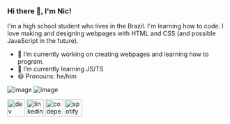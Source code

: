 ### Hi there 👋, I'm Nic!
I'm a high school student who lives in the Brazil. I'm learning how to code. I love making and designing webpages with HTML and CSS (and possible JavaScript in the future).

- 🔭 I’m currently working on creating webpages and learning how to program. 
- 🌱 I’m currently learning JS/TS 
- 😄 Pronouns: he/him
  
 ![image](https://github.com/whoisnicollas/whoisnicollas/assets/133256367/77113d7e-cad9-4604-9098-504acf57af70)
 ![image](https://github.com/whoisnicollas/whoisnicollas/assets/133256367/5b442d24-650c-4601-8a51-e377dbb5d228)



[<img src='https://cdn.jsdelivr.net/npm/simple-icons@3.0.1/icons/dev-dot-to.svg' alt='dev' height='40'>](https://dev.to/whoisnicollas)            [<img src='https://cdn.jsdelivr.net/npm/simple-icons@3.0.1/icons/linkedin.svg' alt='linkedin' height='40'>](https://www.linkedin.com/in/nicollasmonteiro/)  [<img src='https://cdn.jsdelivr.net/npm/simple-icons@3.0.1/icons/codepen.svg' alt='codepen' height='40'>](https://codepen.io/whoisnicollas)  [<img src='https://cdn.jsdelivr.net/npm/simple-icons@3.0.1/icons/spotify.svg' alt='spotify' height='40'>](https://open.spotify.com/user/226nun4rt336uy5nlnlvb6gha?si=a323f1e41d1b45a3)  


